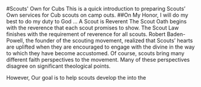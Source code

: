 #Scouts' Own for Cubs
This is a quick introduction to preparing Scouts’ Own services for Cub scouts on camp outs. 
##On My Honor, I will do my best to do my duty to God … A Scout is Reverent
The Scout Oath begins with the reverence that each scout promises to show. The Scout Law finishes with the requirement of reverence for all scouts. Robert Baden-Powell, the founder of the scouting movement, realized that Scouts’ hearts are uplifted when they are encouraged to engage with the divine in the way to which they have become accustomed. Of course, scouts bring many different faith perspectives to the movement. Many of these perspectives disagree on significant theological points. 

However, Our goal is to help scouts develop the into the  

